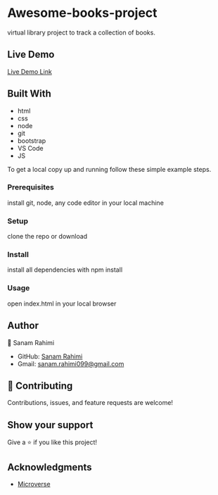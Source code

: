 # Awesome-books-project
virtual library project to track a collection of books.

## Live Demo

[Live Demo Link](https://sanamrahimi.github.io/Awesome-books-project/)

## Built With
- html
- css
- node
- git
- bootstrap
- VS Code
- JS

To get a local copy up and running follow these simple example steps.

### Prerequisites
install git, node, any code editor in your local machine

### Setup
clone the repo or download 

### Install
install all dependencies with npm install

### Usage
open index.html in your local browser

## Author
👤 Sanam Rahimi

- GitHub: [Sanam Rahimi](https://github.com/sanam-rahimi)
- Gmail: sanam.rahimi099@gmail.com


## 🤝 Contributing

Contributions, issues, and feature requests are welcome!

## Show your support

Give a ⭐️ if you like this project!

## Acknowledgments

- [Microverse](https://www.microverse.org/)




